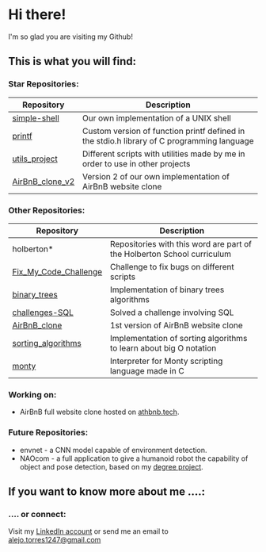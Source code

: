 # Hi there!

I'm so glad you are visiting my Github!

## This is what you will find:

### Star Repositories:

| Repository | Description |
|------------|-------------|
| [simple-shell](https://github.com/torres1-23/simple_shell) | Our own implementation of a UNIX shell |
| [printf](https://github.com/torres1-23/printf) | Custom version of function printf defined in the stdio.h library of C programming language |
| [utils_project](https://github.com/torres1-23/utils_project) | Different scripts with utilities made by me in order to use in other projects |
[AirBnB_clone_v2](https://github.com/torres1-23/AirBnB_clone_v2) | Version 2 of our own implementation of AirBnB website clone |

### Other Repositories:

| Repository | Description |
|------------|-------------|
| holberton* | Repositories with this word are part of the Holberton School curriculum |
| [Fix_My_Code_Challenge](https://github.com/torres1-23/Fix_My_Code_Challenge/tree/master/0x00-challenge) | Challenge to fix bugs on different scripts |
| [binary_trees](https://github.com/torres1-23/binary_trees) | Implementation of binary trees algorithms |
| [challenges-SQL](https://github.com/torres1-23/challenges-SQL) | Solved a challenge involving SQL |
| [AirBnB_clone](https://github.com/torres1-23/AirBnB_clone) | 1st version of AirBnB website clone |
| [sorting_algorithms](https://github.com/torres1-23/sorting_algorithms) | Implementation of sorting algorithms to learn about big O notation |
| [monty](https://github.com/torres1-23/monty) | Interpreter for Monty scripting language made in C |

### Working on:

* AirBnB full website clone hosted on [athbnb.tech](https://www.athbnb.tech/).

### Future Repositories:

* envnet - a CNN model capable of environment detection.
* NAOcom - a full application to give a humanoid robot the capability of object and pose detection, based on my [degree project](https://red.uao.edu.co/handle/10614/12739).

## If you want to know more about me ....:

### .... or connect:

Visit my [LinkedIn account](https://www.linkedin.com/in/alejo-torres-amortegui/) or send me an email to alejo.torres1247@gmail.com

